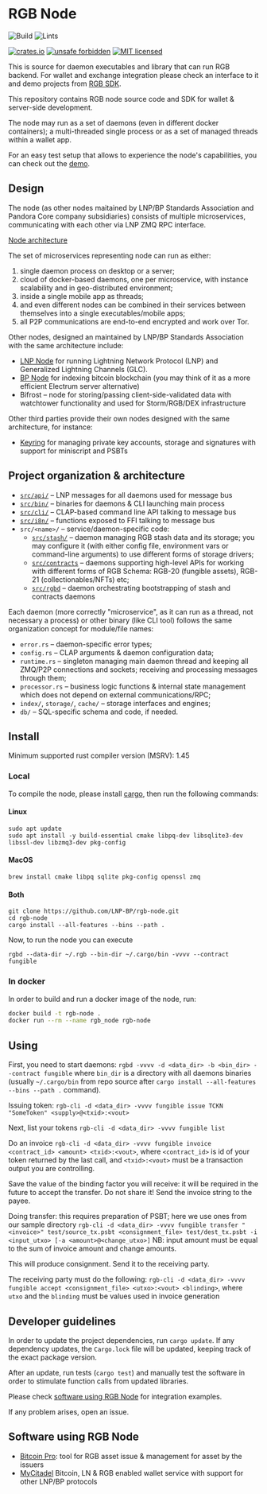 # RGB Node

![Build](https://github.com/LNP-BP/rgb-node/workflows/Build/badge.svg)
![Lints](https://github.com/LNP-BP/rgb-node/workflows/Lints/badge.svg)

[![crates.io](https://meritbadge.herokuapp.com/rgb_node)](https://crates.io/crates/rgb_node)
[![unsafe forbidden](https://img.shields.io/badge/unsafe-forbidden-success.svg)](https://github.com/rust-secure-code/safety-dance/)
[![MIT licensed](https://img.shields.io/badge/license-MIT-blue.svg)](./LICENSE)

This is source for daemon executables and library that can run RGB backend. For
wallet and exchange integration please check an interface to it and demo
projects from [RGB SDK](https://github.com/LNP-BP/RGB-SDK).

This repository contains RGB node source code and SDK for wallet & server-side
development.

The node may run as a set of daemons (even in different docker containers);
a multi-threaded single process or as a set of managed threads within a
wallet app.

For an easy test setup that allows to experience the node's capabilities, you
can check out the [demo](https://github.com/LNP-BP/rgb-node/tree/v0.2.0/doc/demo-0.1/).

## Design

The node (as other nodes maitained by LNP/BP Standards Association and Pandora
Core company subsidiaries) consists of multiple microservices, communicating
with each other via LNP ZMQ RPC interface.

[Node architecture](https://github.com/LNP-BP/rgb-node/tree/v0.2.0/doc/node_arch.jpeg)

The set of microservices representing node can run as either:
1) single daemon process on desktop or a server;
2) cloud of docker-based daemons, one per microservice, with instance
   scalability and in geo-distributed environment;
3) inside a single mobile app as threads;
4) and even different nodes can be combined in their services between themselves
   into a single executables/mobile apps;
5) all P2P communications are end-to-end encrypted and work over Tor.

Other nodes, designed an maintained by LNP/BP Standards Association with the
same architecture include:
* [LNP Node](https://github.com/LNP-BP/lnp-node) for running Lightning Network
  Protocol (LNP) and Generalized Lightning Channels (GLC).
* [BP Node](https://github.com/LNP-BP/bp-node) for indexing bitcoin blockchain
  (you may think of it as a more efficient Electrum server alternative)
* Bifrost – node for storing/passing client-side-validated data with watchtower
  functionality and used for Storm/RGB/DEX infrastructure

Other third parties provide their own nodes designed with the same architecture,
for instance:
* [Keyring](https://github.com/pandoracore/keyring) for managing private key
  accounts, storage and signatures with support for miniscript and PSBTs

## Project organization & architecture

* [`src/api/`](https://github.com/LNP-BP/rgb-node/tree/v0.2.0/src/api/) – 
  LNP messages for all daemons used for message bus
* [`src/bin/`](https://github.com/LNP-BP/rgb-node/tree/v0.2.0/src/bin/) – 
  binaries for daemons & CLI launching main process
* [`src/cli/`](https://github.com/LNP-BP/rgb-node/tree/v0.2.0/src/cli/) – 
  CLAP-based command line API talking to message bus
* [`src/i8n/`](https://github.com/LNP-BP/rgb-node/tree/v0.2.0/src/i8n/) – 
  functions exposed to FFI talking to message bus
* `src/<name>/` – service/daemon-specific code:
  - [`src/stash/`](https://github.com/LNP-BP/rgb-node/tree/v0.2.0/src/stash) – 
    daemon managing RGB stash data and its storage;
    you may  configure it (with either config file, environment vars or
    command-line arguments) to use different forms of storage drivers;
  - [`src/contracts`](https://github.com/LNP-BP/rgb-node/tree/v0.2.0/src/contracts) – 
    daemons supporting high-level APIs for
    working with different forms of RGB Schema: RGB-20 (fungible assets),
    RGB-21 (collectionables/NFTs) etc;
  - [`src/rgbd`](https://github.com/LNP-BP/rgb-node/tree/v0.2.0/src/rgbd) – 
    daemon orchestrating bootstrapping of stash and
    contracts daemons

Each daemon (more correctly "microservice", as it can run as a thread, not
necessary a process) or other binary (like CLI tool) follows the same
organization concept for module/file names:
* `error.rs` – daemon-specific error types;
* `config.rs` – CLAP arguments & daemon configuration data;
* `runtime.rs` – singleton managing main daemon thread and keeping all ZMQ/P2P
  connections and sockets; receiving and processing messages through them;
* `processor.rs` – business logic functions & internal state management which
  does not depend on external communications/RPC;
* `index/`, `storage/`, `cache/` – storage interfaces and engines;
* `db/` – SQL-specific schema and code, if needed.

## Install

Minimum supported rust compiler version (MSRV): 1.45

### Local

To compile the node, please install [cargo](https://doc.rust-lang.org/cargo/),
then run the following commands:

#### Linux

    sudo apt update
    sudo apt install -y build-essential cmake libpq-dev libsqlite3-dev libssl-dev libzmq3-dev pkg-config

#### MacOS

    brew install cmake libpq sqlite pkg-config openssl zmq

#### Both

    git clone https://github.com/LNP-BP/rgb-node.git
    cd rgb-node
    cargo install --all-features --bins --path .

Now, to run the node you can execute

    rgbd --data-dir ~/.rgb --bin-dir ~/.cargo/bin -vvvv --contract fungible

### In docker

In order to build and run a docker image of the node, run:
```bash
docker build -t rgb-node .
docker run --rm --name rgb_node rgb-node
```

## Using

First, you need to start daemons:
`rgbd -vvvv -d <data_dir> -b <bin_dir> --contract fungible`
where `bin_dir` is a directory with all daemons binaries (usually
`~/.cargo/bin` from repo source after `cargo install --all-features --bins --path .`
command).

Issuing token:
`rgb-cli -d <data_dir> -vvvv fungible issue TCKN "SomeToken" <supply>@<txid>:<vout>`

Next, list your tokens
`rgb-cli -d <data_dir> -vvvv fungible list`

Do an invoice
`rgb-cli -d <data_dir> -vvvv fungible invoice <contract_id> <amount> <txid>:<vout>`,
where `<contract_id>` is id of your token returned by the last call, and
`<txid>:<vout>` must be a transaction output you are controlling.

Save the value of the binding factor you will receive: it will be required in
the future to accept the transfer. Do not share it!
Send the invoice string to the payee.

Doing transfer: this requires preparation of PSBT; here we use ones from our
sample directory
`rgb-cli -d <data_dir> -vvvv fungible transfer "<invoice>" test/source_tx.psbt <consignment_file> test/dest_tx.psbt -i <input_utxo> [-a <amount>@<change_utxo>]`
NB: input amount must be equal to the sum of invoice amount and change amounts.

This will produce consignment. Send it to the receiving party.

The receiving party must do the following:
`rgb-cli -d <data_dir> -vvvv fungible accept <consignment_file> <utxo>:<vout> <blinding>`,
where `utxo` and the `blinding` must be values used in invoice generation

## Developer guidelines

In order to update the project dependencies, run `cargo update`.
If any dependency updates, the `Cargo.lock` file will be updated, keeping
track of the exact package version.

After an update, run tests (`cargo test`) and manually test the software
in order to stimulate function calls from updated libraries.

Please check [software using RGB Node](#software-using-rgb-node) for integration
examples.

If any problem arises, open an issue.


## Software using RGB Node

* [Bitcoin Pro](https://github.com/pandoracore/bitcoin-pro): tool for
  RGB asset issue & management for asset by the issuers
* [MyCitadel](https://github.com/mycitadel) Bitcoin, LN & RGB
  enabled wallet service with support for other LNP/BP protocols
